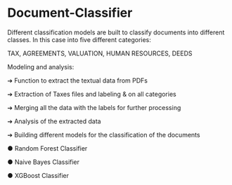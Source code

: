 # Document-Classifier

Different classification models are built to classify documents into different classes. In this case into five different categories:

TAX, AGREEMENTS, VALUATION, HUMAN RESOURCES, DEEDS

Modeling and analysis:

➔ Function to extract the textual data from PDFs

➔ Extraction of Taxes files and labeling & on all categories

➔ Merging all the data with the labels for further processing

➔ Analysis of the extracted data

➔ Building different models for the classification of the documents

● Random Forest Classifier
       
● Naive Bayes Classifier
       
● XGBoost Classifier
